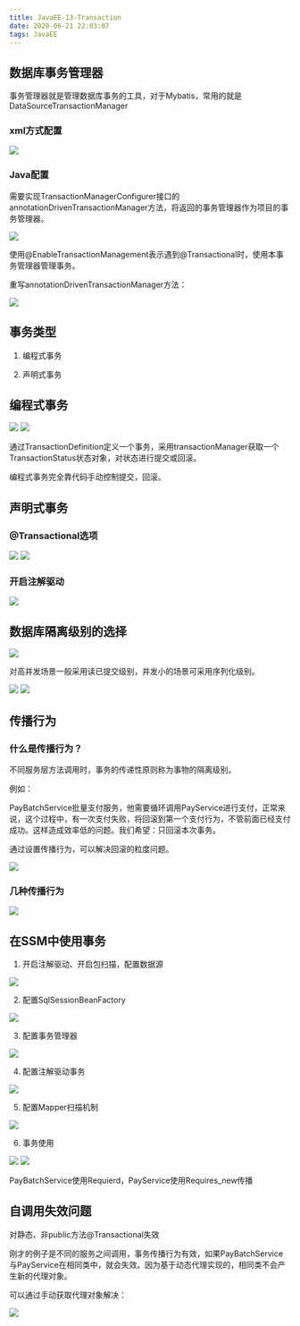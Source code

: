 ```yaml
---
title: JavaEE-13-Transaction
date: 2020-06-21 22:03:07
tags: JavaEE
---
```


## 数据库事务管理器

事务管理器就是管理数据库事务的工具，对于Mybatis，常用的就是DataSourceTransactionManager

### xml方式配置

<img src='JavaEE-13-Transaction\a0849b76-18d6-46a0-94fe-fdcaa66c7f3b.jpg'>

### Java配置

需要实现TransactionManagerConfigurer接口的annotationDrivenTransactionManager方法，将返回的事务管理器作为项目的事务管理器。

<img src='JavaEE-13-Transaction\2d6c7c6d-0730-4875-82f4-3c1a34db5fd1.jpg'>

使用@EnableTransactionManagement表示遇到@Transactional时，使用本事务管理器管理事务。

重写annotationDrivenTransactionManager方法：

<img src='JavaEE-13-Transaction\a8695828-a310-401c-b68b-e99937c65fa0.jpg' >

## 事务类型

1. 编程式事务

2. 声明式事务

## 编程式事务

<img src='JavaEE-13-Transaction\18e583cc-b510-4472-8a32-ba32ae06f2da.jpg'>
<img src='JavaEE-13-Transaction\69368772-4cf0-4245-a8a3-bab6c9ad39a1.jpg'>

通过TransactionDefinition定义一个事务，采用transactionManager获取一个TransactionStatus状态对象，对状态进行提交或回滚。

编程式事务完全靠代码手动控制提交，回滚。

## 声明式事务

### @Transactional选项

<img src='JavaEE-13-Transaction\45cf8122-ade3-4821-8952-e123b67f5586.jpg' >
<img src='JavaEE-13-Transaction\5d5892f6-1440-44c1-94fc-9901c52bdfd6.jpg'>

### 开启注解驱动

<img src='JavaEE-13-Transaction\1ab2f8b7-9c6d-42fd-9470-d937305f115c.jpg'>

## 数据库隔离级别的选择

<img src='JavaEE-13-Transaction\7a656cc0-a18f-4f7c-b7bb-e0d607542815.jpg' >

对高并发场景一般采用读已提交级别，并发小的场景可采用序列化级别。

<img src='JavaEE-13-Transaction\f69d4cde-b4be-4ce8-bda2-eb155a28f7aa.jpg' >

<img src='JavaEE-13-Transaction\897a200f-2334-41f1-ab13-2acc0cdc3ea6.jpg' >

## 传播行为

### 什么是传播行为？

不同服务层方法调用时，事务的传递性原则称为事物的隔离级别。

例如：

PayBatchService批量支付服务，他需要循环调用PayService进行支付，正常来说，这个过程中，有一次支付失败，将回滚到第一个支付行为，不管前面已经支付成功。这样造成效率低的问题。我们希望：只回滚本次事务。

通过设置传播行为，可以解决回滚的粒度问题。

<img src='JavaEE-13-Transaction\88fd81f4-97f8-4f16-9c8e-4fa30f0ac466.jpg' >

### 几种传播行为

<img src='JavaEE-13-Transaction\10f7055c-fcb2-4384-afc1-502bb3ce7b4b.jpg'>

## 在SSM中使用事务

1. 开启注解驱动、开启包扫描，配置数据源

<img src='JavaEE-13-Transaction\956bf458-1520-478f-9305-86444ff140df.jpg' >

2. 配置SqlSessionBeanFactory

<img src='JavaEE-13-Transaction\2c9cdf74-c8f8-4113-93fb-f16a78c9c75d.jpg'>

3. 配置事务管理器

<img src='JavaEE-13-Transaction\c8b31f9d-b744-4e06-a905-5e268a430552.jpg' >

4. 配置注解驱动事务

<img src='JavaEE-13-Transaction\0ed66cd8-52cd-47b4-b728-2d9ee1daaade.jpg' >

5. 配置Mapper扫描机制

<img src='JavaEE-13-Transaction\bbf9489e-e3db-4587-b48c-9872429f2110.jpg' >

6. 事务使用

<img src='JavaEE-13-Transaction\a8c5c8e7-4082-4d85-bc0d-41fe3e9f89da.jpg' >

<img src='JavaEE-13-Transaction\94fcf187-0ba4-406a-98e7-066aa31e17a8.jpg' >

PayBatchService使用Requierd，PayService使用Requires_new传播

## 自调用失效问题

对静态、非public方法@Transactional失效

刚才的例子是不同的服务之间调用，事务传播行为有效，如果PayBatchService与PayService在相同类中，就会失效。因为基于动态代理实现的，相同类不会产生新的代理对象。

可以通过手动获取代理对象解决：

<img src='JavaEE-13-Transaction\a15d2b03-fd5a-470a-ac92-83ac5603aa88.jpg'>









